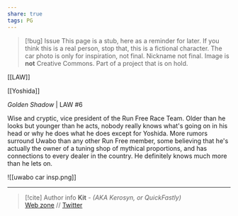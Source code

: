 ```yaml
---
share: true
tags: PG
---
```

> [!bug] Issue
> This page is a stub, here as a reminder for later. If you think this is a real person, stop that, this is a fictional character. The car photo is only for inspiration, not final. Nickname not final. Image is **not** Creative Commons. Part of a project that is on hold.

[[LAW]]

[[Yoshida]]

*Golden Shadow* | LAW #6

Wise and cryptic, vice president of the Run Free Race Team. Older than he looks but younger than he acts, nobody really knows what's going on in his head or why he does what he does except for Yoshida. More rumors surround Uwabo than any other Run Free member, some believing that he's actually the owner of a tuning shop of mythical proportions, and has connections to every dealer in the country. He definitely knows much more than he lets on.

![[uwabo car insp.png]]

-----
> [!cite] Author info
> **Kit** - *(AKA Kerosyn, or QuickFastly)*\
> [Web zone](https://kitabe.link) // [Twitter](https://twitter.com/Kerosyn_)